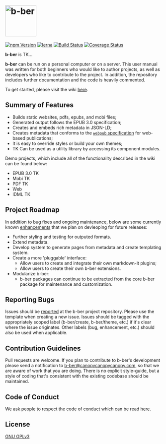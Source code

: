 <h1>
    <img alt="b-ber" src="https://user-images.githubusercontent.com/4243474/38133122-2af4f794-340e-11e8-8ac9-9b46afecfd9b.png" width="100" alt="b-ber">
</h1>

<p>
<a href="https://www.npmjs.com/search?q=@canopycanopycanopy" rel="nofollow">
<img src="https://img.shields.io/npm/v/@canopycanopycanopy/b-ber-cli.svg" alt="npm Version" data-canonical-src="https://img.shields.io/npm/v/@canopycanopycanopy/b-ber-cli.svg" style="max-width:100%;"></a>
<a href="https://lernajs.io/" rel="nofollow"><img src="https://camo.githubusercontent.com/ecafd86d8356a1adc60fb4fd393bcc7584187f99/68747470733a2f2f696d672e736869656c64732e696f2f62616467652f6d61696e7461696e6564253230776974682d6c65726e612d6363303066662e737667" alt="lerna" data-canonical-src="https://img.shields.io/badge/maintained%20with-lerna-cc00ff.svg" style="max-width:100%;"></a>
<a href="https://travis-ci.com/triplecanopy/b-ber/" rel="nofollow"><img src="https://travis-ci.com/triplecanopy/b-ber.svg?token=d5sXqMpXEby4v8y2wENP&branch=master" alt="Build Status" data-canonical-src="https://travis-ci.com/triplecanopy/b-ber.svg?token=d5sXqMpXEby4v8y2wENP&branch=master" style="max-width:100%;"></a>
<a href="https://coveralls.io/r/%3Caccount%3E/%3Crepository%3E?branch=master" rel="nofollow"><img src="https://camo.githubusercontent.com/7486c7bf19a1b36a8c836f81e02453b9f84598e0/68747470733a2f2f636f766572616c6c732e696f2f7265706f732f747269706c6563616e6f70792f622d6265722f62616467652e7376673f6272616e63683d6d6173746572" alt="Coverage Status" data-canonical-src="https://coveralls.io/repos/triplecanopy/b-ber/badge.svg?branch=master" style="max-width:100%;"></a>
</p>

**b-ber** is TK...

**b-ber** can be run on a personal computer or on a server. This user manual was written for both beginners who would like to author projects, as well as developers who like to contribute to the project. In addition, the repository includes further documentation and the code is heavily commented.

To get started, please visit the wiki [here](/triplecanopy/b-ber/wiki/getting-started).

## Summary of Features

- Builds static websites, pdfs, epubs, and mobi files;
- Generated output follows the EPUB 3.0 specification;
- Creates and embeds rich metadata in JSON-LD;
- Creates metadata that conforms to the [`webpub` specification](https://w3c.github.io/dpub-pwp-ucr/) for web-based publications;
- It is easy to override styles or build your own themes;
- TK Can be used as a utility library by accessing its component modules.

Demo projects, which include all of the functionality described in the wiki can be found below:

- EPUB 3.0 TK
- Mobi TK
- PDF TK
- Web
- IDML TK

## Project Roadmap

In addition to bug fixes and ongoing maintenance, below are some currently known [enhancements](https://github.com/triplecanopy/b-ber/labels/enhancement) that we plan on devleoping for future releases:

- Further styling and testing for outputed formats.
- Extend metadata.
- Develop system to generate pages from metadata and create templating system.
- Create a more 'pluggable' interface:
    - Allow users to create and integrate their own markdown-it plugins;
    - Allow users to create their own b-ber extensions.
- Modularize b-ber:
    - b-ber packages can continue to be extracted from the core b-ber package for maintenance and customization.

## Reporting Bugs

Issues should be [reported](https://github.com/triplecanopy/b-ber/issues) at the b-ber project repository. Please use the template when creating a new issue. Issues should be tagged with the appropriately scoped label (b-ber/create, b-ber/theme, etc.) if it's clear where the issue originates. Other labels (bug, enhancement, etc.) should also be used when applicable.

## Contribution Guidelines

Pull requests are welcome. If you plan to contribute to b-ber's development please send a notification to [b-ber@canopycanopycanopy.com](mailto:b-ber@canopycanopycanopy.com), so that we are aware of work that you are doing. There is no explicit style-guide, but a style of coding that's consistent with the existing codebase should be maintained.

## Code of Conduct

We ask people to respect the code of conduct which can be read [here](https://github.com/triplecanopy/b-ber/blob/master/CODE_OF_CONDUCT.md).

## License

[GNU GPLv3](https://www.gnu.org/licenses/gpl-3.0.en.html)
